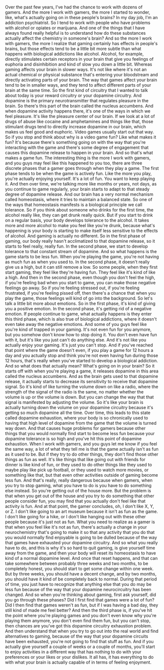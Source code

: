  Over the past few years, I've had the chance to work with dozens of gamers. And the more I work with gamers, the more I started to wonder, like, what's actually going on in these people's brains? In my day job, I'm an addiction psychiatrist. So I tend to work with people who have problems with alcohol or opiates or marijuana. And one of the things that I have always found really helpful is to understand how do these substances actually affect the chemistry in someone's brain? And so the more I work with gamers, the more I realize that gaming certainly has effects in people's brains, but those effects tend to be a little bit more subtle than what happens with biological addictions like alcohol. Alcohol, for example, directly stimulates certain receptors in your brain that give you feelings of euphoria and disinhibition and kind of slow you down a little bit. Whereas gaming affects your brain in slower ways. It's not like where it's not an actual chemical or physical substance that's entering your bloodstream and directly activating parts of your brain. The way that games affect your brain tend to be in smaller ways, and they tend to affect different parts of your brain at the same time. So the first kind of circuitry that I wanted to talk about today is your reward circuitry or your dopamine circuitry. And dopamine is the primary neurotransmitter that regulates pleasure in the brain. So there's this part of the brain called the nucleus accumbens. And when dopamine activity happens there, it's one of the ways in which we feel pleasure. It's like the pleasure center of our brain. If we look at a lot of drugs of abuse like cocaine and amphetamines and things like that, those stimulant drugs tend to directly increase dopamine in our brain, which makes us feel good and euphoric. Video games usually start out that way. So if you stop and think about why is a video game fun? Like what makes it fun? It's because there's something going on with the way that you're interacting with the game and there's some degree of engagement that causes this dopamine release to happen in your brain. And so that's what makes a game fun. The interesting thing is the more I work with gamers, and you guys may feel like this happened to you too, there are three discrete phases that a gamer goes through when they play a game. The first phase tends to be when the game is actively fun. Like the more you play, you're actually enjoying yourself. It's a lot of fun. You want to keep playing it. And then over time, we're talking more like months or years, not days, as you continue to game regularly, your brain starts to adapt to that steady degree of dopamine release. And our brain has a very normal mechanism called homeostasis, where it tries to maintain a balanced state. So one of the ways that homeostasis manifests is a biological principle we call tolerance. So if you think about someone who drinks for the first time, the alcohol really like, they can get drunk really quick. But if you start to drink on a regular basis, your body develops tolerance to the alcohol. It takes more and more alcohol to make you feel like you're drunk, because what's happening is your body is starting to make itself less sensitive to the effects of alcohol. And gaming is actually no different. So in the first phase of gaming, our body really hasn't acclimatized to that dopamine release, so it starts to feel really, really fun. In the second phase, we start to develop tolerance to that constant stream of dopamine. And so what happens is the game starts to be less fun. When you're playing the game, you're not having as much fun as when you used to. In the second phase, it doesn't really give us a high, but it can still remove a low. So some people, when they first start gaming, they feel like they're having fun. They feel like it's kind of like a high. And then in the second phase, even though you don't feel the high, if you're feeling bad when you start to game, you can make those negative feelings go away. So if you're feeling stressed out, if you're feeling frustrated, if you're feeling pissed off, then there's a chance that when you play the game, those feelings will kind of go into the background. So let's talk a little bit more about emotions. So in the first phase, it's kind of giving you a positive emotion. In the second phase, it's getting rid of a negative emotion. If people continue to game, what actually happens is they enter this third phase, which is also true of biological addictions, where it doesn't even take away the negative emotions. And some of you guys feel like you're kind of trapped in your gaming. It's not even fun for you anymore, but you somehow don't know how to stop doing it. You don't even have fun with it, but it's like you just can't do anything else. And it's not like you actually enjoy your gaming. It's just you can't stop. And if you've reached that point where the game doesn't even, if you play a game for 12 hours a day and you actually stop and think you're not even having fun during those 12 hours, that's really when you've started to develop a biological addiction. And so what does that actually mean? What's going on in your brain? So it starts off with when you're playing a game, it releases dopamine in this area called the nucleus accumbens. And as the brain gets used to that dopamine release, it actually starts to decrease its sensitivity to receive that dopamine signal. So it's kind of like turning the volume down on like a radio, where the strength of the signal of the radio is the same, no matter whether the volume is up or the volume is down. But you can change the way that that signal is manifested by adjusting the volume. So it's like your brain is actually turning down the volume on your dopamine circuitry because it's getting so much dopamine all the time. Over time, this leads to this state called dopamine exhaustion, where your body is so chronically used to having that high level of dopamine from the game that the volume is turned way down. And that causes huge problems for gamers because other things that you would normally find start to become less fun because your dopamine tolerance is so high and you've hit this point of dopamine exhaustion. When I work with gamers, and you guys let me know if you feel the same way, a lot of what they tell me is that the game actually isn't as fun as it used to be. But if they try to do other things, they don't find those other things as fun as well. It's like things that like going out with friends for dinner is like kind of fun, or they used to do other things like they used to maybe play like pick up football, or they used to watch more movies, or something like that, but that even other activities outside of gaming become less fun. And that's really, really dangerous because when gamers, when you try to stop gaming, what you have to do is you have to do something else instead. So you're getting out of the house more. But the problem is that when you get out of the house and you try to do something that other people consider fun, you may find that you actually don't feel like that activity is fun. And at that point, the gamer concludes, oh, I don't like X, Y, or Z. I don't like going to an art museum because it isn't as fun as the game. I don't like going for a hike, or I don't like hanging out with these other people because it's just not as fun. What you need to realize as a gamer is that when you feel like it's not as fun, there's actually a change in your neurochemistry that's going to make it so that any activity that you do that you would normally find enjoyable is going to be dulled because of the way that games have exhausted your dopamine circuitry. And so what you really have to do, and this is why it's so hard to quit gaming, is give yourself time away from the game, and then your body will reset its homeostasis to have kind of a normal dopamine level. And once that reset happens, and that can take somewhere between probably three weeks and two months, to be completely honest, you should start to get some change within one week. But by three weeks, you should have a decent change, and by two months, you should have it kind of be completely back to normal. During that period of time, you just have to recognize that anything else that you do may be less fun because of the way that your dopamine neurocircuitry has been changed. And so when you're thinking about gaming, first ask yourself, did you go through these phases? Did I first find that games were a lot of fun? Did I then find that games weren't as fun, but if I was having a bad day, they still kind of made me feel better? And then the third phase is, if you've hit the point where you're playing games and you don't even know why you're playing them anymore, you don't even find them fun, but you can't stop, then chances are you've got this dopamine circuitry exhaustion problem. And then understand that when you try to go out into the real world and find alternatives to gaming, because of the way that your dopamine circuits have been exhausted, you're not going to find that stuff as fun. And if you actually give yourself a couple of weeks or a couple of months, you'll start to enjoy activities in a different way that has nothing to do with your preferences or your likes or your dislikes. It all has, it has everything to do with what your brain is actually capable of in terms of feeling enjoyment.